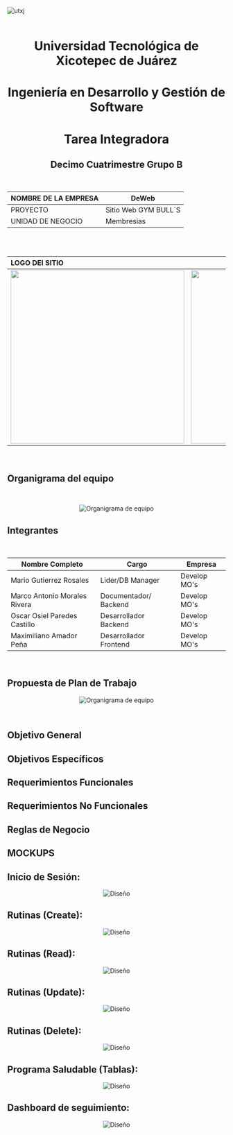 ![utxj](https://github.com/loreasc2003/m4delProyecto/assets/163441777/57f5e0f6-567a-4597-beff-f8adc0768c60)
<br>
<br>



<h1 align="center"> Universidad Tecnológica de Xicotepec de Juárez </h1>
<h1 align="center"> Ingeniería en Desarrollo y Gestión de Software </h1>
<h1 align="center"> Tarea Integradora </h1>
<h2 align="center"> Decimo Cuatrimestre Grupo B </h2>
<br>



<div align="center">

| NOMBRE DE LA EMPRESA         | DeWeb                       | 
|------------------------------|-----------------------------|
| PROYECTO                     | Sitio Web GYM BULL´S        |           
| UNIDAD DE NEGOCIO            | Membresias                  |             


</div>

<br>
<br>


<div align="center">
  
| LOGO DEl SITIO  | LOGO DE LA EMPRESA | 
|:------------- |:---------------:| 
<img src="Img/LOGO SITIO.png" width="400" height="400">|<img src="Img/LOGO DEBWEB.png" width="400" height="400">|
  
</div>



<br>

## Organigrama del equipo
<br>


<p align="center">
  <img src="Img/ORGANIGRAMA.png?raw=true" alt="Organigrama de equipo">
</p>

## Integrantes 
<br>

<div align="center">

| Nombre Completo              | Cargo                   | Empresa    |
|------------------------------|-------------------------|-------------|
| Mario Gutierrez Rosales      | Lider/DB Manager        | Develop MO's|           
  | Marco Antonio Morales Rivera | Documentador/ Backend | Develop MO's|            
| Oscar Osiel Paredes Castillo | Desarrollador Backend   | Develop MO's|                      
| Maximiliano Amador Peña      | Desarrollador Frontend  | Develop MO's|

<br>

</div>

## Propuesta de Plan de Trabajo       
<p align="center">
  <img src="Img/PLAN DE TRABAJO-TRAINING.png?raw=true" alt="Organigrama de equipo">
</p>

<br>

## Objetivo General
## Objetivos Específicos

## Requerimientos Funcionales

## Requerimientos No Funcionales

## Reglas de Negocio 


## MOCKUPS

## Inicio de Sesión:
<p align="center">
<img src="Img/MKPS1.png?raw=true" alt="Diseño"> 
</p>

## Rutinas (Create):
<p align="center">
<img src="Img/MKPS2.png?raw=true" alt="Diseño">
</p>

## Rutinas (Read):
<p align="center">
<img src="Img/MKPS3.png?raw=true" alt="Diseño">
</p>

## Rutinas (Update):
<p align="center">
<img src="Img/MKPS4.png?raw=true" alt="Diseño">
</p>

## Rutinas (Delete):
<p align="center">
<img src="Img/MKPS5.png?raw=true" alt="Diseño">
</p>

## Programa Saludable (Tablas):
<p align="center">
<img src="Img/MKPS6.png?raw=true" alt="Diseño">
</p>

## Dashboard de seguimiento:
<p align="center">
<img src="Img/MKPS7.png?raw=true" alt="Diseño">
</p>
